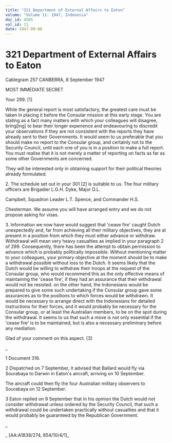 ```yaml
---
title: "321 Department of External Affairs to Eaton"
volume: "Volume 11: 1947, Indonesia"
doc_id: 4505
vol_id: 11
date: 1947-09-08
---
```


# 321 Department of External Affairs to Eaton

Cablegram 257 CANBERRA, 8 September 1947

MOST IMMEDIATE SECRET

Your 299. [1]

While the general report is most satisfactory, the greatest care must be taken in placing it before the Consular mission at this early stage. You are stating as a fact many matters with which your colleagues will disagree, bring[ing] to bear their longer experience and endeavouring to discredit your observations if they are not consistent with the reports they have already sent to their Governments. It would seem to us preferable that you should make no report to the Consular group, and certainly not to the Security Council, until each one of you is in a position to make a full report. You must realise that it is not merely a matter of reporting on facts as far as some other Governments are concerned.

They will be interested only in obtaining support for their political theories already formulated.

2\. The schedule set out in your 301 [2] is suitable to us. The four military officers are Brigadier L.G.H. Dyke, Major D.L.

Campbell, Squadron Leader L.T. Spence, and Commander H.S.

Chesterman. We assume you will have arranged entry and we do not propose asking for visas.

3\. Information we now have would suggest that 'cease fire' caught Dutch unexpectedly and, far from achieving all their military objectives, they are at present in a position from which they must either advance or withdraw. Withdrawal will mean very heavy casualties as implied in your paragraph 2 of 299. Consequently, there has been the attempt to obtain permission to advance which is probably politically impossible. Without mentioning matter to your colleagues, your primary objective at the moment should be to make a withdrawal possible without loss to the Dutch. It seems likely that the Dutch would be willing to withdraw their troops at the request of the Consular group, who would recommend this as the only effective means of maintaining the 'cease fire', if they had an assurance that their withdrawal would not be resisted. on the other hand, the Indonesians would be prepared to give some such undertaking if the Consular group gave some assurances as to the positions to which forces would be withdrawn. It would be necessary to arrange direct with the Indonesians for detailed instructions for their forces, and it would probably be necessary for the Consular group, or at least the Australian members, to be on the spot during the withdrawal. It seems to us that such a move is not only essential if the 'cease fire' is to be maintained, but is also a necessary preliminary before any mediation.

Glad of your comment on this aspect. [3]

_

1 Document 316.

2 Dispatched on 7 September, it advised that Ballard would fly via Sourabaya to Darwin in Eaton's aircraft, arriving on 10 September.

The aircraft could then fly the four Australian military observers to Sourabaya on 12 September.

3 Eaton replied on 9 September that in his opinion the Dutch would not consider withdrawal unless ordered by the Security Council, that such a withdrawal could be undertaken practically without casualties and that it would probably be guaranteed by the Republican Government.

_

_ [AA:A1838/274, 854/10/4/1]_
